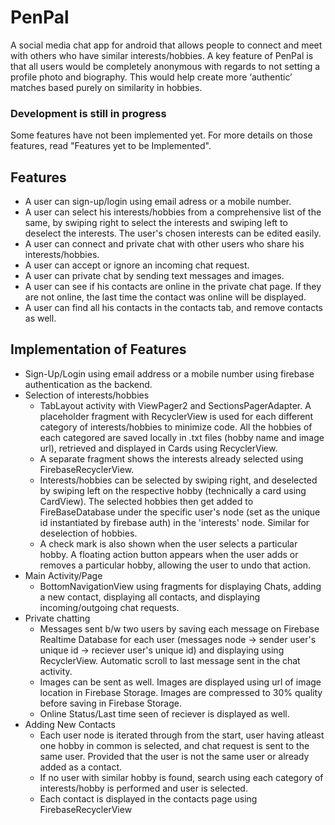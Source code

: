 # PenPal
A social media chat app for android that allows people to connect and meet with others who have similar interests/hobbies.
A key feature of PenPal is that all users would be completely anonymous with regards to not setting a profile photo and biography. This would help create more ‘authentic’ matches based purely on similarity in hobbies. <br>
### **Development is still in progress** <br>
Some features have not been implemented yet. For more details on those features, read "Features yet to be Implemented".

## Features
- A user can sign-up/login using email adress or a mobile number.
- A user can select his interests/hobbies from a comprehensive list of the same, by swiping right to select the interests and swiping left to deselect the interests. The user's chosen interests can be edited easily.
- A user can connect and private chat with other users who share his interests/hobbies.
- A user can accept or ignore an incoming chat request.
- A user can private chat by sending text messages and images.
- A user can see if his contacts are online in the private chat page. If they are not online, the last time the contact was online will be displayed.
- A user can find all his contacts in the contacts tab, and remove contacts as well.

## Implementation of Features
- Sign-Up/Login using email address or a mobile number using firebase authentication as the backend.
- Selection of interests/hobbies
  - TabLayout activity with ViewPager2 and SectionsPagerAdapter. A placeholder fragment with RecyclerView is used for each different category of interests/hobbies to minimize code. All the hobbies of each categored are saved locally in .txt files (hobby name and image url), retrieved and displayed in Cards using RecyclerView.
  - A separate fragment shows the interests already selected using FirebaseRecyclerView.
  - Interests/hobbies can be selected by swiping right, and deselected by swiping left on the respective hobby (technically a card using CardView). The selected hobbies then get added to FireBaseDatabase under the specific user's node (set as the unique id instantiated by firebase auth) in the 'interests' node. Similar for deselection of hobbies.
  - A check mark is also shown when the user selects a particular hobby. A floating action button appears when the user adds or removes a particular hobby, allowing the user to undo that action.
- Main Activity/Page
  - BottomNavigationView using fragments for displaying Chats, adding a new contact, displaying all contacts, and displaying incoming/outgoing chat requests.
- Private chatting
  - Messages sent b/w two users by saving each message on Firebase Realtime Database for each user (messages node -> sender user's unique id -> reciever user's unique id) and displaying using RecyclerView. Automatic scroll to last message sent in the chat activity.
  - Images can be sent as well. Images are displayed using url of image location in Firebase Storage. Images are compressed to 30% quality before saving in Firebase Storage.
  - Online Status/Last time seen of reciever is displayed as well.
- Adding New Contacts
  - Each user node is iterated through from the start, user having atleast one hobby in common is selected, and chat request is sent to the same user. Provided that the user is not the same user or already added as a contact.
  - If no user with similar hobby is found, search using each category of interests/hobby is performed and user is selected. 
  - Each contact is displayed in the contacts page using FirebaseRecyclerView
